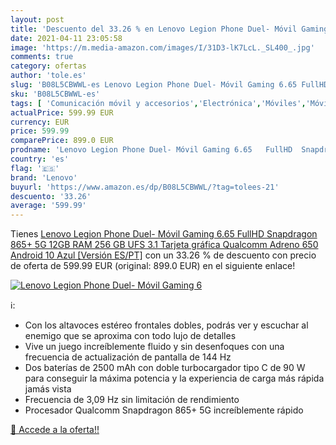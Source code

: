 ```yaml
---
layout: post
title: 'Descuento del 33.26 % en Lenovo Legion Phone Duel- Móvil Gaming 6'
date: 2021-04-11 23:05:58
image: 'https://m.media-amazon.com/images/I/31D3-lK7LcL._SL400_.jpg'
comments: true
category: ofertas
author: 'tole.es'
slug: 'B08L5CBWWL-es Lenovo Legion Phone Duel- Móvil Gaming 6.65 FullHD...'
sku: 'B08L5CBWWL-es'
tags: [ 'Comunicación móvil y accesorios','Electrónica','Móviles','Móviles y smartphones libres','android','lenovo', ]
actualPrice: 599.99 EUR
currency: EUR
price: 599.99
comparePrice: 899.0 EUR
prodname: 'Lenovo Legion Phone Duel- Móvil Gaming 6.65   FullHD  Snapdragon 865+ 5G  12GB RAM  256 GB UFS 3.1  Tarjeta gráfica Qualcomm Adreno 650  Android 10  Azul [Versión ES/PT]'
country: 'es'
flag: '🇪🇸'
brand: 'Lenovo'
buyurl: 'https://www.amazon.es/dp/B08L5CBWWL/?tag=tolees-21'
descuento: '33.26'
average: '599.99'
---
```


Tienes [Lenovo Legion Phone Duel- Móvil Gaming 6.65   FullHD  Snapdragon 865+ 5G  12GB RAM  256 GB UFS 3.1  Tarjeta gráfica Qualcomm Adreno 650  Android 10  Azul [Versión ES/PT]](https://www.amazon.es/dp/B08L5CBWWL/?tag=tolees-21) con un 33.26 % de descuento con precio de oferta de 599.99 EUR (original: 899.0 EUR) en el siguiente enlace!

[![Lenovo Legion Phone Duel- Móvil Gaming 6](https://m.media-amazon.com/images/I/31D3-lK7LcL._SL400_.jpg)](https://www.amazon.es/dp/B08L5CBWWL/?tag=tolees-21)

ℹ️:

- Con los altavoces estéreo frontales dobles, podrás ver y escuchar al enemigo que se aproxima con todo lujo de detalles
- Vive un juego increíblemente fluido y sin desenfoques con una frecuencia de actualización de pantalla de 144 Hz
- Dos baterías de 2500 mAh con doble turbocargador tipo C de 90 W para conseguir la máxima potencia y la experiencia de carga más rápida jamás vista
- Frecuencia de 3,09 Hz sin limitación de rendimiento
- Procesador Qualcomm Snapdragon 865+ 5G increíblemente rápido

[🛒 Accede a la oferta!!](https://www.amazon.es/dp/B08L5CBWWL/?tag=tolees-21)
